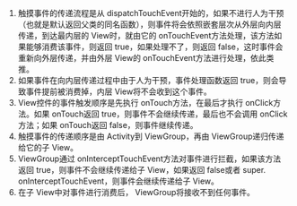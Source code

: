 
1. 触摸事件的传递流程是从 dispatchTouchEvent开始的，如果不进行人为干预（也就是默认返回父类的同名函数），则事件将会依照嵌套层次从外层向内层传递，到达最内层的 View时，就由它的 onTouchEvent方法处理，该方法如果能够消费该事件，则返回 true，如果处理不了，则返回 false，这时事件会重新向外层传递，并由外层 View的 onTouchEvent方法进行处理，依此类推。
2. 如果事件在向内层传递过程中由于人为干预，事件处理函数返回 true，则会导致事件提前被消费掉，内层 View将不会收到这个事件。
3. View控件的事件触发顺序是先执行 onTouch方法，在最后才执行 onClick方法。如果 onTouch返回 true，则事件不会继续传递，最后也不会调用 onClick方法；如果 onTouch返回 false，则事件继续传递。
4. 触摸事件的传递顺序是由 Activity到 ViewGroup，再由 ViewGroup递归传递给它的子 View。 
5. ViewGroup通过 onInterceptTouchEvent方法对事件进行拦截，如果该方法返回 true，则事件不会继续传递给子 View，如果返回 false或者 super. onInterceptTouchEvent，则事件会继续传递给子 View。
6. 在子 View中对事件进行消费后， ViewGroup将接收不到任何事件。
